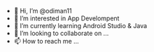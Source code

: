 - 👋 Hi, I’m @odiman11
- 👀 I’m interested in App Develompent
- 🌱 I’m currently learning Android Studio & Java
- 💞️ I’m looking to collaborate on ...
- 📫 How to reach me ...

<!---
odiman11/odiman11 is a ✨ special ✨ repository because its `README.md` (this file) appears on your GitHub profile.
You can click the Preview link to take a look at your changes.
--->
